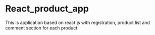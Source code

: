 # React_product_app
This is application based on react.js with registration, product list and comment section for each product.
